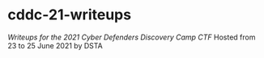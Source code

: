 # cddc-21-writeups
*Writeups for the 2021 Cyber Defenders Discovery Camp CTF*
Hosted from 23 to 25 June 2021 by DSTA
